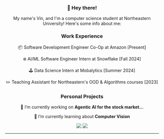 <div align="center">

 ### 👋 Hey there!

 My name's Vin, and I'm a computer science student at Northeastern University! Here's some info about me:

 ### Work Experience

 📦 Software Development Engineer Co-Op at Amazon [Present]

 ❄️ AI/ML Software Engineer Intern at Snowflake [Fall 2024]

 🕹️ Data Science Intern at Mobalytics [Summer 2024]

 ✏️ Teaching Assistant for Northeastern's OOD & Algorithms courses [2023]

 ### Personal Projects

 🔭 I’m currently working on **Agentic AI for the stock market...**
 
 🌱 I’m currently learning about **Computer Vision**

 </div>

<div align="center">
    <img src="https://skillicons.dev/icons?i=html,css,vscode,github,git" />
    <img src="https://skillicons.dev/icons?i=python,javascript,c,java,mysql" /><br>
</div>
<!-- <div align="center">
  <img alt="snake eating my contributions" src="https://raw.githubusercontent.com/Allicai/Allicai/output/github-contribution-grid-snake.svg" />
</div> -->

<hr/>

